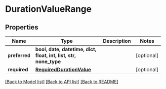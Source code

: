 # DurationValueRange


## Properties
Name | Type | Description | Notes
------------ | ------------- | ------------- | -------------
**preferred** | **bool, date, datetime, dict, float, int, list, str, none_type** |  | [optional] 
**required** | [**RequiredDurationValue**](RequiredDurationValue.md) |  | [optional] 

[[Back to Model list]](../README.md#documentation-for-models) [[Back to API list]](../README.md#documentation-for-api-endpoints) [[Back to README]](../README.md)


